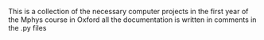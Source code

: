 This is a collection of the necessary computer projects in the first year of the Mphys course in Oxford all the documentation is written in comments in the .py files
